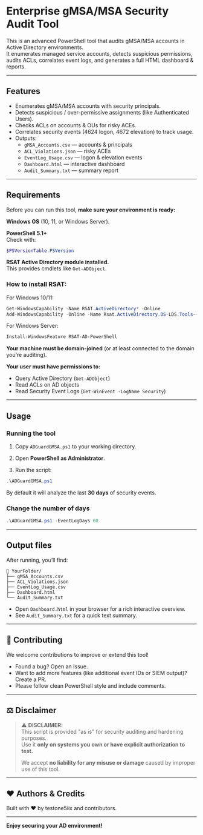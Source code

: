 
# Enterprise gMSA/MSA Security Audit Tool

This is an advanced PowerShell tool that audits gMSA/MSA accounts in Active Directory environments.  
It enumerates managed service accounts, detects suspicious permissions, audits ACLs, correlates event logs, and generates a full HTML dashboard & reports.

---

##  Features

- Enumerates gMSA/MSA accounts with security principals.
- Detects suspicious / over-permissive assignments (like Authenticated Users).
- Checks ACLs on accounts & OUs for risky ACEs.
- Correlates security events (4624 logon, 4672 elevation) to track usage.
- Outputs:
    - `gMSA_Accounts.csv` — accounts & principals
    - `ACL_Violations.json` — risky ACEs
    - `EventLog_Usage.csv` — logon & elevation events
    - `Dashboard.html` — interactive dashboard
    - `Audit_Summary.txt` — summary report

---

##  Requirements

Before you can run this tool, **make sure your environment is ready:**

 **Windows OS** (10, 11, or Windows Server).

 **PowerShell 5.1+**  
Check with:
```powershell
$PSVersionTable.PSVersion
```

 **RSAT Active Directory module installed.**  
This provides cmdlets like `Get-ADObject`.

###  How to install RSAT:

For Windows 10/11:
```powershell
Get-WindowsCapability -Name RSAT.ActiveDirectory* -Online
Add-WindowsCapability -Online -Name Rsat.ActiveDirectory.DS-LDS.Tools~~~~0.0.1.0
```

For Windows Server:
```powershell
Install-WindowsFeature RSAT-AD-PowerShell
```

 **Your machine must be domain-joined** (or at least connected to the domain you’re auditing).

 **Your user must have permissions to:**
- Query Active Directory (`Get-ADObject`)
- Read ACLs on AD objects
- Read Security Event Logs (`Get-WinEvent -LogName Security`)

---

##  Usage

###  Running the tool

1. Copy `ADGuardGMSA.ps1` to your working directory.

2. Open **PowerShell as Administrator**.

3. Run the script:

```powershell
.\ADGuardGMSA.ps1
```

By default it will analyze the last **30 days** of security events.

###  Change the number of days

```powershell
.\ADGuardGMSA.ps1 -EventLogDays 60
```

---

##  Output files

After running, you’ll find:

```
📂 YourFolder/
├── gMSA_Accounts.csv
├── ACL_Violations.json
├── EventLog_Usage.csv
├── Dashboard.html
└── Audit_Summary.txt
```

- Open `Dashboard.html` in your browser for a rich interactive overview.
- See `Audit_Summary.txt` for a quick text summary.

---

## 🤝 Contributing

We welcome contributions to improve or extend this tool!

- Found a bug? Open an Issue.
- Want to add more features (like additional event IDs or SIEM output)? Create a PR.
- Please follow clean PowerShell style and include comments.

---

## ⚖ Disclaimer

> ⚠ **DISCLAIMER:**  
> This script is provided "as is" for security auditing and hardening purposes.  
> Use it **only on systems you own or have explicit authorization to test.**  
>  
> We accept **no liability for any misuse or damage** caused by improper use of this tool.

---

## ❤️ Authors & Credits

Built with ❤️ by testone5iix and contributors.

---

**Enjoy securing your AD environment!**
